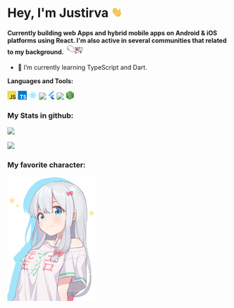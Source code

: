 Hey, I'm Justirva <img src="https://github.com/justirva09/justirva09/blob/main/assets/wave.gif?raw=true" width="25px">
==================================================================================================

#### Currently building web Apps and hybrid mobile apps on Android & iOS platforms using React. I'm also active in several communities that related to my background. <img src="https://github.com/justirva09/justirva09/blob/main/assets/kyubey.gif?raw=true" width="45px">

- 🌱 I’m currently learning TypeScript and Dart.




**Languages and Tools:**  

<code><img height="20" src="https://raw.githubusercontent.com/github/explore/80688e429a7d4ef2fca1e82350fe8e3517d3494d/topics/javascript/javascript.png"></code>
<code><img height="20" src="https://raw.githubusercontent.com/github/explore/80688e429a7d4ef2fca1e82350fe8e3517d3494d/topics/typescript/typescript.png"></code>
<code><img height="20" src="https://raw.githubusercontent.com/github/explore/80688e429a7d4ef2fca1e82350fe8e3517d3494d/topics/react/react.png"></code>
<code><img height="20" src="https://upload.wikimedia.org/wikipedia/commons/f/f1/Vue.png"></code>
<code><img height="20" src="https://raw.githubusercontent.com/dnfield/flutter_svg/7d374d7107561cbd906d7c0ca26fef02cc01e7c8/example/assets/flutter_logo.svg?sanitize=true"></code>
<code><img height="20" src="https://cdn.worldvectorlogo.com/logos/visual-studio-code-1.svg"></code>
<code><img height="20" src="https://raw.githubusercontent.com/github/explore/80688e429a7d4ef2fca1e82350fe8e3517d3494d/topics/nodejs/nodejs.png"></code>  


### My Stats in github:

![](https://github-profile-trophy.vercel.app/?username=justirva09&theme=dracula) 

![](https://github-readme-stats.vercel.app/api?username=justirva09&show_icons=true&&theme=dracula)

### My favorite character:

<img id="Artoria_Pendoragon" width="200px" align="bottom" src="https://github.com/justirva09/justirva09/blob/main/assets/justirva-fav-character.png?raw=true"/>
